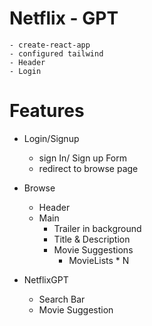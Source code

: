# Netflix - GPT

    - create-react-app
    - configured tailwind
    - Header
    - Login

# Features

- Login/Signup
  - sign In/ Sign up Form
  - redirect to browse page
- Browse

  - Header
  - Main
    - Trailer in background
    - Title & Description
    - Movie Suggestions
      - MovieLists \* N

- NetflixGPT
  - Search Bar
  - Movie Suggestion
